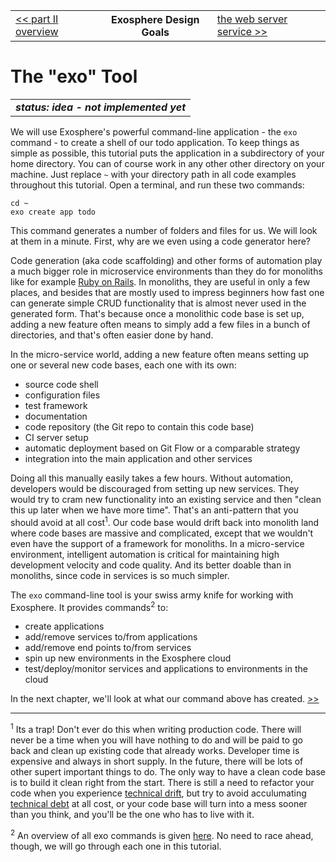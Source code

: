 <table>
  <tr>
    <td><a href="readme.md">&lt;&lt; part II overview</a></td>
    <th>Exosphere Design Goals</th>
    <td><a href="02_web_server.md">the web server service &gt;&gt;</a></td>
  </tr>
</table>


# The "exo" Tool

<table>
  <tr>
    <td>
      <b><i>
      status: idea - not implemented yet
      </i></b>
    </td>
  </tr>
</table>


We will use Exosphere's powerful command-line application -
the `exo` command -
to create a shell of our todo application.
To keep things as simple as possible,
this tutorial puts the application in a subdirectory of your home directory.
You can of course work in any other other directory on your machine.
Just replace `~` with your directory path in all code examples throughout this tutorial.
Open a terminal, and run these two commands:

```
cd ~
exo create app todo
```

This command generates a number of folders and files for us.
We will look at them in a minute.
First, why are we even using a code generator here?

Code generation (aka code scaffolding) and other forms of automation
play a much bigger role in microservice environments
than they do for monoliths like for example [Ruby on Rails](http://rubyonrails.org).
In monoliths, they are useful in only a few places,
and besides that are mostly used to impress beginners
how fast one can generate simple CRUD functionality
that is almost never used in the generated form.
That's because once a monolithic code base is set up,
adding a new feature often means to simply add a few files in a bunch of directories,
and that's often easier done by hand.

In the micro-service world,
adding a new feature often means setting up one or several new code bases,
each one with its own:
* source code shell
* configuration files
* test framework
* documentation
* code repository (the Git repo to contain this code base)
* CI server setup
* automatic deployment based on Git Flow or a comparable strategy
* integration into the main application and other services

Doing all this manually easily takes a few hours.
Without automation,
developers would be discouraged from setting up new services.
They would try to cram new functionality into an existing service
and then "clean this up later when we have more time".
That's an anti-pattern that you should avoid at all cost<sup>1</sup>.
Our code base would drift back into monolith land
where code bases are massive and complicated,
except that we wouldn't even have the support of a framework for monoliths.
In a micro-service environment,
intelligent automation is critical for maintaining high development velocity and code quality.
And its better doable than in monoliths,
since code in services is so much simpler.

The `exo` command-line tool is your swiss army knife for working with Exosphere.
It provides commands<sup>2</sup> to:
* create applications
* add/remove services to/from applications
* add/remove end points to/from services
* spin up new environments in the Exosphere cloud
* test/deploy/monitor services and applications to environments in the cloud

In the next chapter, we'll look at what our command above has created.
[>>](02_app_config.md)


<hr>

<sup>1</sup> Its a trap! Don't ever do this when writing production code.
There will never be a time when you will have nothing to do
and will be paid to go back and clean up existing code that already works.
Developer time is expensive and always in short supply.
In the future, there will be lots of other supert important things to do.
The only way to have a clean code base is to build it clean right from the start.
There is still a need to refactor your code when you experience
[technical drift](http://blog.codeclimate.com/blog/2013/12/19/are-you-experiencing-technical-drift/),
but try to avoid acculumating [technical debt](https://en.wikipedia.org/wiki/Technical_debt)
at all cost,
or your code base will turn into a mess sooner than you think,
and you'll be the one who has to live with it.

<sup>2</sup>
An overview of all exo commands is given [here](../../scaffolding.md).
No need to race ahead, though,
we will go through each one in this tutorial.
